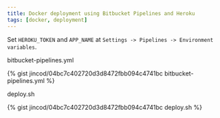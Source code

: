 ```yaml
---
title: Docker deployment using Bitbucket Pipelines and Heroku
tags: [docker, deployment]
---
```


Set `HEROKU_TOKEN` and `APP_NAME` at `Settings -> Pipelines -> Environment variables`.

bitbucket-pipelines.yml

{% gist jincod/04bc7c402720d3d8472fbb094c4741bc bitbucket-pipelines.yml %}

deploy.sh

{% gist jincod/04bc7c402720d3d8472fbb094c4741bc deploy.sh %}